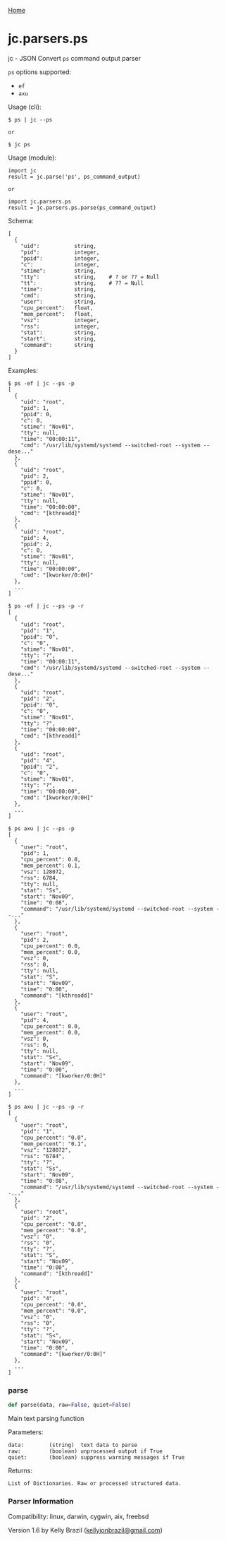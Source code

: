 [Home](https://kellyjonbrazil.github.io/jc/)
<a id="jc.parsers.ps"></a>

# jc.parsers.ps

jc - JSON Convert `ps` command output parser

`ps` options supported:
- `ef`
- `axu`

Usage (cli):

    $ ps | jc --ps

    or

    $ jc ps

Usage (module):

    import jc
    result = jc.parse('ps', ps_command_output)

    or

    import jc.parsers.ps
    result = jc.parsers.ps.parse(ps_command_output)

Schema:

    [
      {
        "uid":           string,
        "pid":           integer,
        "ppid":          integer,
        "c":             integer,
        "stime":         string,
        "tty":           string,    # ? or ?? = Null
        "tt":            string,    # ?? = Null
        "time":          string,
        "cmd":           string,
        "user":          string,
        "cpu_percent":   float,
        "mem_percent":   float,
        "vsz":           integer,
        "rss":           integer,
        "stat":          string,
        "start":         string,
        "command":       string
      }
    ]

Examples:

    $ ps -ef | jc --ps -p
    [
      {
        "uid": "root",
        "pid": 1,
        "ppid": 0,
        "c": 0,
        "stime": "Nov01",
        "tty": null,
        "time": "00:00:11",
        "cmd": "/usr/lib/systemd/systemd --switched-root --system --dese..."
      },
      {
        "uid": "root",
        "pid": 2,
        "ppid": 0,
        "c": 0,
        "stime": "Nov01",
        "tty": null,
        "time": "00:00:00",
        "cmd": "[kthreadd]"
      },
      {
        "uid": "root",
        "pid": 4,
        "ppid": 2,
        "c": 0,
        "stime": "Nov01",
        "tty": null,
        "time": "00:00:00",
        "cmd": "[kworker/0:0H]"
      },
      ...
    ]

    $ ps -ef | jc --ps -p -r
    [
      {
        "uid": "root",
        "pid": "1",
        "ppid": "0",
        "c": "0",
        "stime": "Nov01",
        "tty": "?",
        "time": "00:00:11",
        "cmd": "/usr/lib/systemd/systemd --switched-root --system --dese..."
      },
      {
        "uid": "root",
        "pid": "2",
        "ppid": "0",
        "c": "0",
        "stime": "Nov01",
        "tty": "?",
        "time": "00:00:00",
        "cmd": "[kthreadd]"
      },
      {
        "uid": "root",
        "pid": "4",
        "ppid": "2",
        "c": "0",
        "stime": "Nov01",
        "tty": "?",
        "time": "00:00:00",
        "cmd": "[kworker/0:0H]"
      },
      ...
    ]

    $ ps axu | jc --ps -p
    [
      {
        "user": "root",
        "pid": 1,
        "cpu_percent": 0.0,
        "mem_percent": 0.1,
        "vsz": 128072,
        "rss": 6784,
        "tty": null,
        "stat": "Ss",
        "start": "Nov09",
        "time": "0:08",
        "command": "/usr/lib/systemd/systemd --switched-root --system --..."
      },
      {
        "user": "root",
        "pid": 2,
        "cpu_percent": 0.0,
        "mem_percent": 0.0,
        "vsz": 0,
        "rss": 0,
        "tty": null,
        "stat": "S",
        "start": "Nov09",
        "time": "0:00",
        "command": "[kthreadd]"
      },
      {
        "user": "root",
        "pid": 4,
        "cpu_percent": 0.0,
        "mem_percent": 0.0,
        "vsz": 0,
        "rss": 0,
        "tty": null,
        "stat": "S<",
        "start": "Nov09",
        "time": "0:00",
        "command": "[kworker/0:0H]"
      },
      ...
    ]

    $ ps axu | jc --ps -p -r
    [
      {
        "user": "root",
        "pid": "1",
        "cpu_percent": "0.0",
        "mem_percent": "0.1",
        "vsz": "128072",
        "rss": "6784",
        "tty": "?",
        "stat": "Ss",
        "start": "Nov09",
        "time": "0:08",
        "command": "/usr/lib/systemd/systemd --switched-root --system --..."
      },
      {
        "user": "root",
        "pid": "2",
        "cpu_percent": "0.0",
        "mem_percent": "0.0",
        "vsz": "0",
        "rss": "0",
        "tty": "?",
        "stat": "S",
        "start": "Nov09",
        "time": "0:00",
        "command": "[kthreadd]"
      },
      {
        "user": "root",
        "pid": "4",
        "cpu_percent": "0.0",
        "mem_percent": "0.0",
        "vsz": "0",
        "rss": "0",
        "tty": "?",
        "stat": "S<",
        "start": "Nov09",
        "time": "0:00",
        "command": "[kworker/0:0H]"
      },
      ...
    ]

<a id="jc.parsers.ps.parse"></a>

### parse

```python
def parse(data, raw=False, quiet=False)
```

Main text parsing function

Parameters:

    data:        (string)  text data to parse
    raw:         (boolean) unprocessed output if True
    quiet:       (boolean) suppress warning messages if True

Returns:

    List of Dictionaries. Raw or processed structured data.

### Parser Information
Compatibility:  linux, darwin, cygwin, aix, freebsd

Version 1.6 by Kelly Brazil (kellyjonbrazil@gmail.com)
